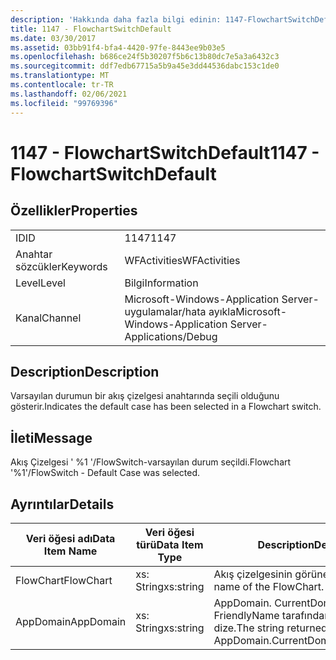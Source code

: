 ```yaml
---
description: 'Hakkında daha fazla bilgi edinin: 1147-FlowchartSwitchDefault'
title: 1147 - FlowchartSwitchDefault
ms.date: 03/30/2017
ms.assetid: 03bb91f4-bfa4-4420-97fe-8443ee9b03e5
ms.openlocfilehash: b686ce24f5b30207f5b6c13b80dc7e5a3a6432c3
ms.sourcegitcommit: ddf7edb67715a5b9a45e3dd44536dabc153c1de0
ms.translationtype: MT
ms.contentlocale: tr-TR
ms.lasthandoff: 02/06/2021
ms.locfileid: "99769396"
---
```

# <a name="1147---flowchartswitchdefault"></a><span data-ttu-id="df4b7-103">1147 - FlowchartSwitchDefault</span><span class="sxs-lookup"><span data-stu-id="df4b7-103">1147 - FlowchartSwitchDefault</span></span>

## <a name="properties"></a><span data-ttu-id="df4b7-104">Özellikler</span><span class="sxs-lookup"><span data-stu-id="df4b7-104">Properties</span></span>  
  
|||  
|-|-|  
|<span data-ttu-id="df4b7-105">ID</span><span class="sxs-lookup"><span data-stu-id="df4b7-105">ID</span></span>|<span data-ttu-id="df4b7-106">1147</span><span class="sxs-lookup"><span data-stu-id="df4b7-106">1147</span></span>|  
|<span data-ttu-id="df4b7-107">Anahtar sözcükler</span><span class="sxs-lookup"><span data-stu-id="df4b7-107">Keywords</span></span>|<span data-ttu-id="df4b7-108">WFActivities</span><span class="sxs-lookup"><span data-stu-id="df4b7-108">WFActivities</span></span>|  
|<span data-ttu-id="df4b7-109">Level</span><span class="sxs-lookup"><span data-stu-id="df4b7-109">Level</span></span>|<span data-ttu-id="df4b7-110">Bilgi</span><span class="sxs-lookup"><span data-stu-id="df4b7-110">Information</span></span>|  
|<span data-ttu-id="df4b7-111">Kanal</span><span class="sxs-lookup"><span data-stu-id="df4b7-111">Channel</span></span>|<span data-ttu-id="df4b7-112">Microsoft-Windows-Application Server-uygulamalar/hata ayıkla</span><span class="sxs-lookup"><span data-stu-id="df4b7-112">Microsoft-Windows-Application Server-Applications/Debug</span></span>|  
  
## <a name="description"></a><span data-ttu-id="df4b7-113">Description</span><span class="sxs-lookup"><span data-stu-id="df4b7-113">Description</span></span>  

 <span data-ttu-id="df4b7-114">Varsayılan durumun bir akış çizelgesi anahtarında seçili olduğunu gösterir.</span><span class="sxs-lookup"><span data-stu-id="df4b7-114">Indicates the default case has been selected in a Flowchart switch.</span></span>  
  
## <a name="message"></a><span data-ttu-id="df4b7-115">İleti</span><span class="sxs-lookup"><span data-stu-id="df4b7-115">Message</span></span>  

 <span data-ttu-id="df4b7-116">Akış Çizelgesi ' %1 '/FlowSwitch-varsayılan durum seçildi.</span><span class="sxs-lookup"><span data-stu-id="df4b7-116">Flowchart '%1'/FlowSwitch - Default Case was selected.</span></span>  
  
## <a name="details"></a><span data-ttu-id="df4b7-117">Ayrıntılar</span><span class="sxs-lookup"><span data-stu-id="df4b7-117">Details</span></span>  
  
|<span data-ttu-id="df4b7-118">Veri öğesi adı</span><span class="sxs-lookup"><span data-stu-id="df4b7-118">Data Item Name</span></span>|<span data-ttu-id="df4b7-119">Veri öğesi türü</span><span class="sxs-lookup"><span data-stu-id="df4b7-119">Data Item Type</span></span>|<span data-ttu-id="df4b7-120">Description</span><span class="sxs-lookup"><span data-stu-id="df4b7-120">Description</span></span>|  
|--------------------|--------------------|-----------------|  
|<span data-ttu-id="df4b7-121">FlowChart</span><span class="sxs-lookup"><span data-stu-id="df4b7-121">FlowChart</span></span>|<span data-ttu-id="df4b7-122">xs: String</span><span class="sxs-lookup"><span data-stu-id="df4b7-122">xs:string</span></span>|<span data-ttu-id="df4b7-123">Akış çizelgesinin görünen adı.</span><span class="sxs-lookup"><span data-stu-id="df4b7-123">The display name of the FlowChart.</span></span>|  
|<span data-ttu-id="df4b7-124">AppDomain</span><span class="sxs-lookup"><span data-stu-id="df4b7-124">AppDomain</span></span>|<span data-ttu-id="df4b7-125">xs: String</span><span class="sxs-lookup"><span data-stu-id="df4b7-125">xs:string</span></span>|<span data-ttu-id="df4b7-126">AppDomain. CurrentDomain. FriendlyName tarafından döndürülen dize.</span><span class="sxs-lookup"><span data-stu-id="df4b7-126">The string returned by AppDomain.CurrentDomain.FriendlyName.</span></span>|
